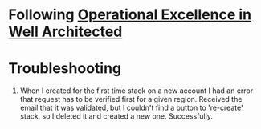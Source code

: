 # Following [Operational Excellence in Well Architected](https://www.wellarchitectedlabs.com/operational-excellence/)

# Troubleshooting

1. When I created for the first time stack on a new account I had an error that request has to be verified first for a given region. Received the email that it was validated, but I couldn't find a button to 're-create' stack, so I deleted it and created a new one. Successfully.
